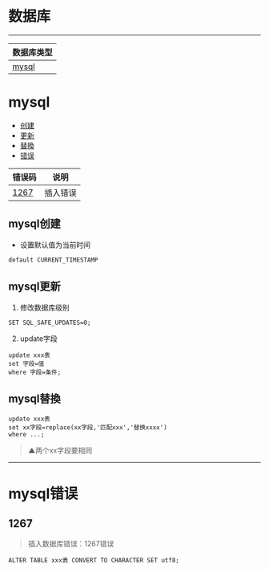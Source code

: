 # 数据库
---

数据库类型|
---|
[mysql](#mysql)|


# mysql
* [创建](#mysql创建)
* [更新](#mysql更新)
* [替換](#mysql替換)
* [错误](#mysql错误)

错误码|说明
---|---
[1267](#1267)| 插入错误

## mysql创建
* 设置默认值为当前时间
```
default CURRENT_TIMESTAMP
```
## mysql更新
1. 修改数据库级别
```
SET SQL_SAFE_UPDATES=0;
```
2. update字段
```
update xxx表
set 字段=值
where 字段=条件;
```

## mysql替換
```
update xxx表
set xx字段=replace(xx字段,'匹配xxx','替换xxxx')
where ...;
```
> ▲两个xx字段要相同

---
# mysql错误
## 1267
> 插入数据库错误：1267错误
```
ALTER TABLE xxx表 CONVERT TO CHARACTER SET utf8;
```
